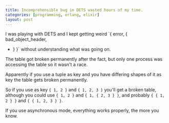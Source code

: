 ```yaml
---
title: Incomprehensible bug in DETS wasted hours of my time.
categories: [programming, erlang, elixir]
layout: post
---
```


I was playing with DETS and I kept getting weird `{ error, { bad_object_header,
* } }` without understanding what was going on.

The table got broken permanently after the fact, but only one process was
accessing the table so it wasn't a race.

Apparently if you use a tuple as key and you have differing shapes of it as key
the table gets broken permanently.

So if you use as key `{ 1, 2 }` and `{ 1, 2, 3 }` you'll get a broken table,
although you could use `{ 1, 2 }` and `{ 1, { 2, 3 } }`, and probably `{ { 1, 2
} }` and `{ { 1, 2, 3 } }`.

If you use asynchronous mode, everything works properly, the more you know.
